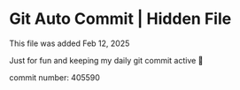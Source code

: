 # Git Auto Commit | Hidden File

This file was added Feb 12, 2025

Just for fun and keeping my daily git commit active 🤪

commit number: 405590
